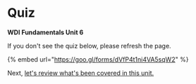 # Quiz

**WDI Fundamentals Unit 6**

If you don't see the quiz below, please refresh the page.

{% embed url="https://goo.gl/forms/dVfP4t1ni4VA5sqW2" %}



Next, [let's review what's been covered in this unit.](navigation-and-page-layout-cheatsheet.md)

